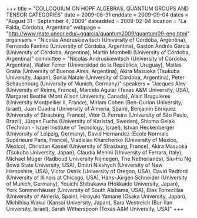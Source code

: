 +++
title = "COLLOQUIUM ON HOPF ALGEBRAS, QUANTUM GROUPS AND TENSOR CATEGORIES"
date = 2009-08-31
enddate = 2009-09-04
dates = "August 31 - September 4, 2009"
dateadded = 2009-02-04
location = "La Falda, Córdoba, Argentina"
webpage = "http://www.mate.uncor.edu/~ggarcia/quantum2009/quantum09-eng.html"
organisers = "Nicolás Andruskiewitsch (University of Córdoba, Argentina), Fernando Fantino (University of Córdoba, Argentina), Gastón Andrés García (University of Córdoba, Argentina), Martín Mombelli (University of Córdoba, Argentina)"
committee = "Nicolás Andruskiewitsch (University of Córdoba, Argentina), Walter Ferrer (Universidad de la República, Uruguay), Matías Graña (University of Buenos Aires, Argentina), Akira Masuoka (Tsukuba University, Japan), Sonia Natale (University of Córdoba, Argentina), Peter Schauenburg (University of Munich, Germany)"
speakers = "Jacques Alev (University of Reims, France), Marcelo Aguiar (Texas A&M University, USA), Margaret Beattie (Mont Alison University, Canada), Alain Bruguières (University Montpellier II, France), Miriam Cohen (Ben-Gurion University, Israel), Juan Cuadra (University of Almería, Spain), Benjamin Enriquez (University of Strasburg, France), Vitor O. Ferreira (University of São Paulo, Brazil), Jürgen Fuchs (University of Karlstad, Sweden), Shlomo Gelaki (Technion - Israel Institute of Tecnology, Israel), Istvan Heckenberger (University of Leipzig, Germany), David Hernandez (École Normale Supérieure Paris, France), Vladislav Kharchenko (University of Mexico, Mexico), Christian Kassel (University of Strasburg, France), Akira Masuoka (Tsukuba University, Japan), Claudia Menini (University of Ferrara, Italy), Michael Müger (Radboud University Nijmegen, The Netherlands), Siu-Hu Ng (Iowa State University, USA), Dmitri Nikshych (University of New Hampshire, USA), Victor Ostrik (University of Oregon, USA), David Radford (University of Illinois at Chicago, USA), Hans-Jürgen Schneider (University of Munich, Germany), Youichi Shibukawa (Hokkaido University, Japan), York Sommerhäuser (University of South Alabama, USA), Blas Torrecillas (University of Almería, Spain), Hiroyuki Yamane (Osaka University, Japan), Michihisa Wakui (Kansai University, Japan), Sara Westreich (Bar-Ilan University, Israel), Sarah Witherspoon (Texas A&M University, USA)"
+++
